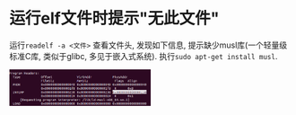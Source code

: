 # 运行elf文件时提示"无此文件"
运行`readelf -a <文件>` 查看文件头, 发现如下信息, 提示缺少musl库(一个轻量级标准C库, 类似于glibc, 多见于嵌入式系统). 执行`sudo apt-get install musl`.

<img alt="require_musl" src="./pic/require_musl.png" width="50%" height="50%">

